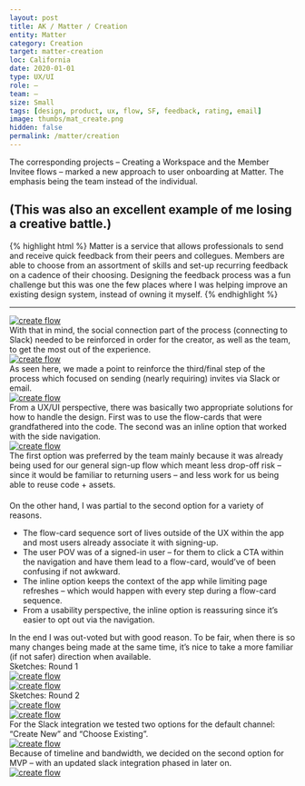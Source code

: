 ```yaml
---
layout: post
title: AK / Matter / Creation
entity: Matter
category: Creation
target: matter-creation
loc: California
date: 2020-01-01
type: UX/UI
role: –
team: –
size: Small
tags: [design, product, ux, flow, SF, feedback, rating, email]
image: thumbs/mat_create.png
hidden: false
permalink: /matter/creation
---
```


<div class="bg_color_none">
<div class="large_words">
The corresponding projects – Creating a Workspace and the Member Invitee flows – marked a new approach to user onboarding at Matter. The emphasis being the team instead of the individual.
</div>
</div>


## (This was also an excellent example of me losing a creative battle.)

{% highlight html %}
Matter is a service that allows professionals to send and receive quick feedback from their peers and collegues. Members are able to choose from an assortment of skills and set-up recurring feedback on a cadence of their choosing. Designing the feedback process was a fun challenge but this was one the few places where I was helping improve an existing design system, instead of owning it myself.
{% endhighlight %}


---


<div class="image_container_create2">
	<a href="{{site.baseurl}}/images/projects/matter_create/000.png" target="_blank">
	<img src="{{site.baseurl}}/images/projects/matter_create/000.png" alt="create flow"></a>
</div>

<div class="app_divider_8"></div>

<div class="create_container_a1">
	<div class="nav_subhead">
		With that in mind, the social connection part of the process (connecting to Slack) needed to be reinforced in order for the creator, as well as the team, to get the most out of the experience.
	</div>
</div>

<div class="create_container_a2">
	<a href="{{site.baseurl}}/images/projects/matter_create/001.png" target="_blank">
	<img src="{{site.baseurl}}/images/projects/matter_create/001.png" alt="create flow"></a>
</div>


<div class="app_divider_8"></div>


<div class="create_container_a1">
	<div class="nav_subhead">
		As seen here, we made a point to reinforce the third/final step of the process which focused on sending (nearly requiring) invites via Slack or email.
	</div>
</div>
<div class="app_divider_8"></div>


<div class="image_container_create2">
	<a href="{{site.baseurl}}/images/projects/matter_create/002.png" target="_blank">
	<img src="{{site.baseurl}}/images/projects/matter_create/002.png" alt="create flow"></a>
</div>

<div class="app_divider_8"></div>

<div class="create_container_a2">
	<div class="nav_header">
		From a UX/UI perspective, there was basically two appropriate solutions for how to handle the design. First was to use the flow-cards that were grandfathered into the code. The second was an inline option that worked with the side navigation.
	</div>
</div>

<div class="app_divider_8"></div>


<div class="image_container_create2">
	<a href="{{site.baseurl}}/images/projects/matter_create/003.png" target="_blank">
	<img src="{{site.baseurl}}/images/projects/matter_create/003.png" alt="create flow"></a>
</div>

<div class="app_divider_8"></div>

<div class="create_container_a2">
	<div class="nav_subhead">
		The first option was preferred by the team mainly because it was already being used for our general sign-up flow which meant less drop-off risk – since it would be familiar to returning users – and less work for us being able to reuse code + assets.
		<div style="margin-top: 20px">
			On the other hand, I was partial to the second option for a variety of reasons. 
		</div>
	</div>
	<div class="nav_subhead">
		<ul>
			 <li>The flow-card sequence sort of lives outside of the UX within the app and most users already associate it with signing-up.</li>
			 <li>The user POV was of a signed-in user – for them to click a CTA within the navigation and have them lead to a flow-card, would’ve of been confusing if not awkward.</li>
			 <li>The inline option keeps the context of the app while limiting page refreshes – which would happen with every step during a flow-card sequence.</li>
			 <li>From a usability perspective, the inline option is reassuring since it’s easier to opt out via the navigation. </li>
		</ul>
	</div>

</div>

<div class="app_divider_8"></div>

<div class="create_container_a2">
	<div class="nav_subhead">
		In the end I was out-voted but with good reason. To be fair, when there is so many changes being made at the same time, it’s nice to take a more familiar (if not safer) direction when available.
	</div>
</div>

<div class="captions">Sketches: Round 1</div>

<div class="image_container_create2">
	<a href="{{site.baseurl}}/images/projects/matter_create/004.png" target="_blank">
	<img src="{{site.baseurl}}/images/projects/matter_create/004.png" alt="create flow"></a>
</div>

<div class="app_divider_8"></div>

<div class="image_container_create2">
	<a href="{{site.baseurl}}/images/projects/matter_create/007.png" target="_blank">
	<img src="{{site.baseurl}}/images/projects/matter_create/007.png" alt="create flow"></a>
</div>


<div class="captions">Sketches: Round 2</div>

<div class="image_container_create2">
	<a href="{{site.baseurl}}/images/projects/matter_create/005.png" target="_blank">
	<img src="{{site.baseurl}}/images/projects/matter_create/005.png" alt="create flow"></a>
</div>

<div class="app_divider_8"></div>

<div class="image_container_create2">
	<a href="{{site.baseurl}}/images/projects/matter_create/006.png" target="_blank">
	<img src="{{site.baseurl}}/images/projects/matter_create/006.png" alt="create flow"></a>
</div>


<div class="app_divider_8"></div>

<div class="create_container_a2">
	<div class="nav_subhead">
		For the Slack integration we tested two options for the default channel: “Create New”  and “Choose Existing”.
	</div>
</div>

<div class="app_divider_8"></div>

<div class="image_container_create2">
	<a href="{{site.baseurl}}/images/projects/matter_create/008.png" target="_blank">
	<img src="{{site.baseurl}}/images/projects/matter_create/008.png" alt="create flow"></a>
</div>

<div class="app_divider_8"></div>

<div class="create_container_a2">
	<div class="nav_subhead">
		Because of timeline and bandwidth, we decided on the second option for MVP – with an updated slack integration phased in later on.
	</div>
</div>

<div class="app_divider_8"></div>

<div class="image_container_create2">
	<a href="{{site.baseurl}}/images/projects/matter_create/009.png" target="_blank">
	<img src="{{site.baseurl}}/images/projects/matter_create/009.png" alt="create flow"></a>
</div>






